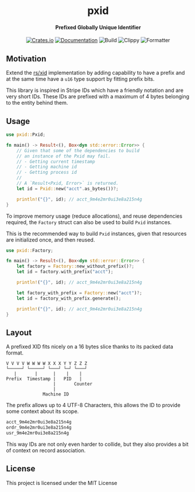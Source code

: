 <div>
  <h1 align="center">pxid</h1>
  <h4 align="center">
   Prefixed Globally Unique Identifier
  </h4>
</div>

<div align="center">

  [![Crates.io](https://img.shields.io/crates/v/pxid.svg)](https://crates.io/crates/pxid)
  [![Documentation](https://docs.rs/pxid/badge.svg)](https://docs.rs/pxid)
  ![Build](https://github.com/EstebanBorai/pxid/workflows/build/badge.svg)
  ![Clippy](https://github.com/EstebanBorai/pxid/workflows/clippy/badge.svg)
  ![Formatter](https://github.com/EstebanBorai/pxid/workflows/fmt/badge.svg)

</div>

## Motivation

Extend the [rs/xid][1] implementation by adding capability to have
a prefix and at the same time have a `u16` type support by fitting prefix bits.

This library is inspired in Stripe IDs which have a friendly notation and are
very short IDs. These IDs are prefixed with a maximum of 4 bytes belonging to
the entity behind them.

## Usage

```rust
use pxid::Pxid;

fn main() -> Result<(), Box<dyn std::error::Error>> {
    // Given that some of the dependencies to build
    // an instance of the Pxid may fail.
    // - Getting current timestamp
    // - Getting machine id
    // - Getting process id
    //
    // A `Result<Pxid, Error>` is returned.
    let id = Pxid::new("acct".as_bytes())?;

    println!("{}", id); // acct_9m4e2mr0ui3e8a215n4g
}
```

To improve memory usage (reduce allocations), and reuse dependencies required,
the `Factory` struct can also be used to build `Pxid` instances.

This is the recommended way to build `Pxid` instances, given that resources are
initialized once, and then reused.

```rust
use pxid::Factory;

fn main() -> Result<(), Box<dyn std::error::Error>> {
    let factory = Factory::new_without_prefix()?;
    let id = factory.with_prefix("acct");

    println!("{}", id); // acct_9m4e2mr0ui3e8a215n4g

    let factory_with_prefix = Factory::new("acct")?;
    let id = factory_with_prefix.generate();

    println!("{}", id); // acct_9m4e2mr0ui3e8a215n4g
}
```

## Layout

A prefixed XID fits nicely on a 16 bytes slice thanks to its packed data format.

```text
V V V V W W W W X X X Y Y Z Z Z
└─────┘ └─────┘ └───┘ └─┘ └───┘
   |       |      |    |    |
Prefix  Timestamp |   PID   |
                  |       Counter
                  |
              Machine ID
```

The prefix allows up to 4 UTF-8 Characters, this allows the ID to provide some
context about its scope.

```txt
acct_9m4e2mr0ui3e8a215n4g
ordr_9m4e2mr0ui3e8a215n4g
usr_9m4e2mr0ui3e8a215n4g
```

This way IDs are not only even harder to collide, but they also provides a bit
of context on record association.

## License

This project is licensed under the MIT License

[1]: https://github.com/rs/xid
